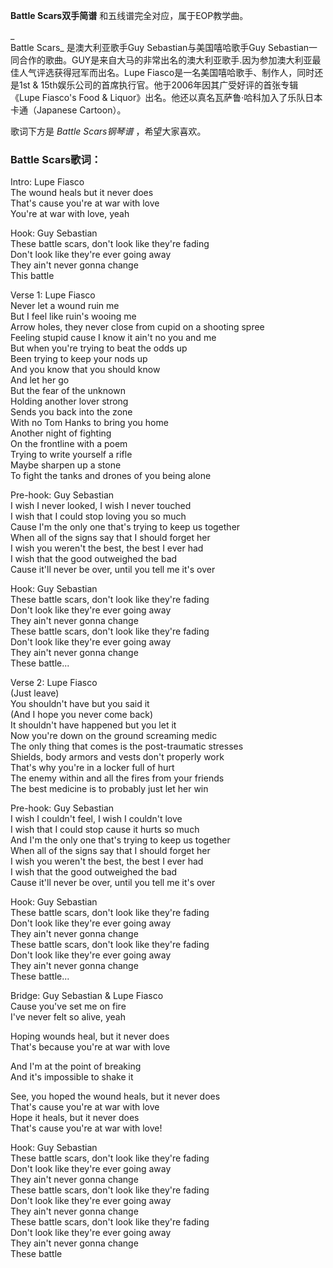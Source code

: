 

**Battle Scars双手简谱** 和五线谱完全对应，属于EOP教学曲。

_  
Battle Scars_ 是澳大利亚歌手Guy Sebastian与美国嘻哈歌手Guy
Sebastian一同合作的歌曲。GUY是来自大马的非常出名的澳大利亚歌手.因为参加澳大利亚最佳人气评选获得冠军而出名。Lupe
Fiasco是一名美国嘻哈歌手、制作人，同时还是1st & 15th娱乐公司的首席执行官。他于2006年因其广受好评的首张专辑《Lupe Fiasco's
Food & Liquor》出名。他还以真名瓦萨鲁·哈科加入了乐队日本卡通（Japanese Cartoon）。

  
歌词下方是 _Battle Scars钢琴谱_ ，希望大家喜欢。

### Battle Scars歌词：

Intro: Lupe Fiasco  
The wound heals but it never does  
That's cause you're at war with love  
You're at war with love, yeah

Hook: Guy Sebastian  
These battle scars, don't look like they're fading  
Don't look like they're ever going away  
They ain't never gonna change  
This battle

Verse 1: Lupe Fiasco  
Never let a wound ruin me  
But I feel like ruin's wooing me  
Arrow holes, they never close from cupid on a shooting spree  
Feeling stupid cause I know it ain't no you and me  
But when you're trying to beat the odds up  
Been trying to keep your nods up  
And you know that you should know  
And let her go  
But the fear of the unknown  
Holding another lover strong  
Sends you back into the zone  
With no Tom Hanks to bring you home  
Another night of fighting  
On the frontline with a poem  
Trying to write yourself a rifle  
Maybe sharpen up a stone  
To fight the tanks and drones of you being alone

Pre-hook: Guy Sebastian  
I wish I never looked, I wish I never touched  
I wish that I could stop loving you so much  
Cause I'm the only one that's trying to keep us together  
When all of the signs say that I should forget her  
I wish you weren't the best, the best I ever had  
I wish that the good outweighed the bad  
Cause it'll never be over, until you tell me it's over

Hook: Guy Sebastian  
These battle scars, don't look like they're fading  
Don't look like they're ever going away  
They ain't never gonna change  
These battle scars, don't look like they're fading  
Don't look like they're ever going away  
They ain't never gonna change  
These battle...

Verse 2: Lupe Fiasco  
(Just leave)  
You shouldn't have but you said it  
(And I hope you never come back)  
It shouldn't have happened but you let it  
Now you're down on the ground screaming medic  
The only thing that comes is the post-traumatic stresses  
Shields, body armors and vests don't properly work  
That's why you're in a locker full of hurt  
The enemy within and all the fires from your friends  
The best medicine is to probably just let her win

Pre-hook: Guy Sebastian  
I wish I couldn't feel, I wish I couldn't love  
I wish that I could stop cause it hurts so much  
And I'm the only one that's trying to keep us together  
When all of the signs say that I should forget her  
I wish you weren't the best, the best I ever had  
I wish that the good outweighed the bad  
Cause it'll never be over, until you tell me it's over

Hook: Guy Sebastian  
These battle scars, don't look like they're fading  
Don't look like they're ever going away  
They ain't never gonna change  
These battle scars, don't look like they're fading  
Don't look like they're ever going away  
They ain't never gonna change  
These battle...

Bridge: Guy Sebastian & Lupe Fiasco  
Cause you've set me on fire  
I've never felt so alive, yeah

Hoping wounds heal, but it never does  
That's because you're at war with love

And I'm at the point of breaking  
And it's impossible to shake it

See, you hoped the wound heals, but it never does  
That's cause you're at war with love  
Hope it heals, but it never does  
That's cause you're at war with love!

Hook: Guy Sebastian  
These battle scars, don't look like they're fading  
Don't look like they're ever going away  
They ain't never gonna change  
These battle scars, don't look like they're fading  
Don't look like they're ever going away  
They ain't never gonna change  
These battle scars, don't look like they're fading  
Don't look like they're ever going away  
They ain't never gonna change  
These battle

